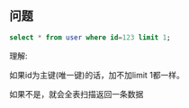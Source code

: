 ## 问题

```sql
select * from user where id=123 limit 1;
```

理解: 

如果id为主键(唯一键)的话，加不加limit 1都一样。

如果不是，就会全表扫描返回一条数据























